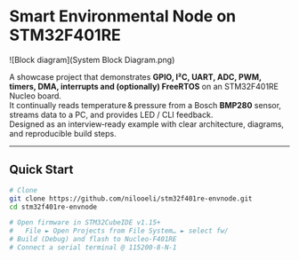 # Smart Environmental Node on STM32F401RE

![Block diagram](System Block Diagram.png) 

A showcase project that demonstrates **GPIO, I²C, UART, ADC, PWM, timers, DMA, interrupts and (optionally) FreeRTOS** on an STM32F401RE Nucleo board.  
It continually reads temperature & pressure from a Bosch **BMP280** sensor, streams data to a PC, and provides LED / CLI feedback.  
Designed as an interview‑ready example with clear architecture, diagrams, and reproducible build steps.

---

## Quick Start

```bash
# Clone
git clone https://github.com/nilooeli/stm32f401re-envnode.git
cd stm32f401re-envnode

# Open firmware in STM32CubeIDE v1.15+
#   File ► Open Projects from File System… ► select fw/
# Build (Debug) and flash to Nucleo‑F401RE
# Connect a serial terminal @ 115200‑8‑N‑1
